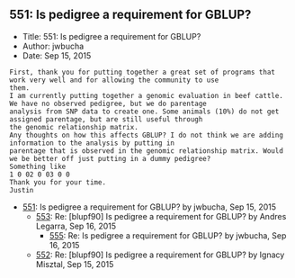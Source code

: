 ## 551: Is pedigree a requirement for GBLUP?

- Title: 551: Is pedigree a requirement for GBLUP?
- Author: jwbucha
- Date: Sep 15, 2015
```
First, thank you for putting together a great set of programs that work very well and for allowing the community to use
them.
I am currently putting together a genomic evaluation in beef cattle. We have no observed pedigree, but we do parentage
analysis from SNP data to create one. Some animals (10%) do not get assigned parentage, but are still useful through
the genomic relationship matrix. 
Any thoughts on how this affects GBLUP? I do not think we are adding information to the analysis by putting in
parentage that is observed in the genomic relationship matrix. Would we be better off just putting in a dummy pedigree?
Something like
1 0 02 0 03 0 0
Thank you for your time.
Justin
```

- [551](0551.md): Is pedigree a requirement for GBLUP? by jwbucha, Sep 15, 2015
    - [553](0553.md): Re: [blupf90] Is pedigree a requirement for GBLUP? by Andres Legarra, Sep 16, 2015
        - [555](0555.md): Re: Is pedigree a requirement for GBLUP? by jwbucha, Sep 16, 2015
    - [552](0552.md): Re: [blupf90] Is pedigree a requirement for GBLUP? by Ignacy Misztal, Sep 15, 2015
